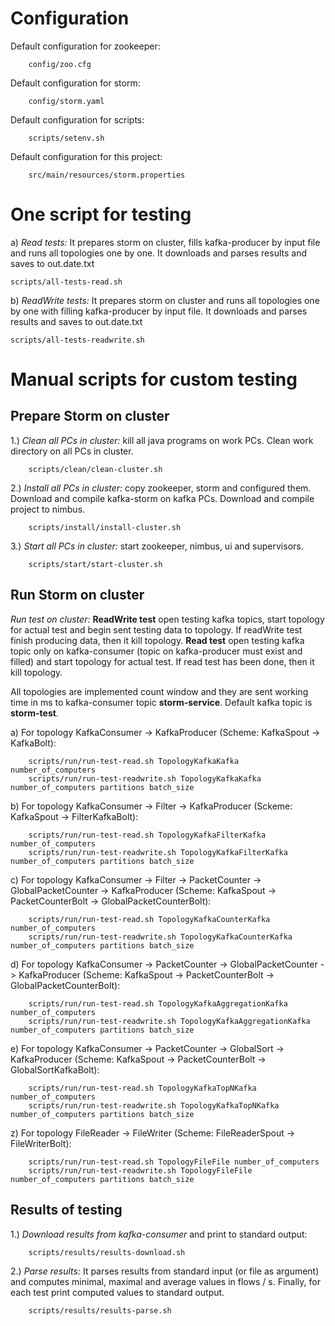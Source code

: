 Configuration
============================

Default configuration for zookeeper:

        config/zoo.cfg

Default configuration for storm:

        config/storm.yaml

Default configuration for scripts:

        scripts/setenv.sh

Default configuration for this project:

        src/main/resources/storm.properties

One script for testing
============================

a) <i>Read tests:</i> It prepares storm on cluster, fills kafka-producer by input file
and runs all topologies one by one. It downloads and parses results and saves to out.date.txt

    scripts/all-tests-read.sh

b) <i>ReadWrite tests:</i> It prepares storm on cluster and runs all topologies one by one
with filling kafka-producer by input file. It downloads and parses results and saves to
out.date.txt

    scripts/all-tests-readwrite.sh

Manual scripts for custom testing
============================

Prepare Storm on cluster
----------------------------

1.) <i>Clean all PCs in cluster:</i> kill all java programs on work PCs.
Clean work directory on all PCs in cluster.

        scripts/clean/clean-cluster.sh

2.) <i>Install all PCs in cluster:</i> copy zookeeper, storm and configured them.
Download and compile kafka-storm on kafka PCs. Download and compile project to nimbus.

        scripts/install/install-cluster.sh

3.) <i>Start all PCs in cluster:</i> start zookeeper, nimbus, ui and supervisors.

        scripts/start/start-cluster.sh

Run Storm on cluster
----------------------------

<i>Run test on cluster:</i> <b>ReadWrite test</b> open testing kafka topics, start topology for actual test
and begin sent testing data to topology. If readWrite test finish producing data, then it kill topology.
<b>Read test</b> open testing kafka topic only on kafka-consumer (topic on kafka-producer must exist and filled)
and start topology for actual test. If read test has been done, then it kill topology.

All topologies are implemented count window and they are sent working time in ms to kafka-consumer
topic <b>storm-service</b>. Default kafka topic is <b>storm-test</b>.

a) For topology KafkaConsumer -> KafkaProducer
        (Scheme: KafkaSpout -> KafkaBolt):

        scripts/run/run-test-read.sh TopologyKafkaKafka number_of_computers
        scripts/run/run-test-readwrite.sh TopologyKafkaKafka number_of_computers partitions batch_size

b) For topology KafkaConsumer -> Filter -> KafkaProducer
        (Sckeme: KafkaSpout -> FilterKafkaBolt):

        scripts/run/run-test-read.sh TopologyKafkaFilterKafka number_of_computers
        scripts/run/run-test-readwrite.sh TopologyKafkaFilterKafka number_of_computers partitions batch_size

c) For topology KafkaConsumer -> Filter -> PacketCounter -> GlobalPacketCounter -> KafkaProducer
        (Scheme: KafkaSpout -> PacketCounterBolt -> GlobalPacketCounterBolt):

        scripts/run/run-test-read.sh TopologyKafkaCounterKafka number_of_computers
        scripts/run/run-test-readwrite.sh TopologyKafkaCounterKafka number_of_computers partitions batch_size

d) For topology KafkaConsumer -> PacketCounter -> GlobalPacketCounter -> KafkaProducer
        (Scheme: KafkaSpout -> PacketCounterBolt -> GlobalPacketCounterBolt):

        scripts/run/run-test-read.sh TopologyKafkaAggregationKafka number_of_computers
        scripts/run/run-test-readwrite.sh TopologyKafkaAggregationKafka number_of_computers partitions batch_size

e) For topology KafkaConsumer -> PacketCounter -> GlobalSort -> KafkaProducer
        (Scheme: KafkaSpout -> PacketCounterBolt -> GlobalSortKafkaBolt):

        scripts/run/run-test-read.sh TopologyKafkaTopNKafka number_of_computers
        scripts/run/run-test-readwrite.sh TopologyKafkaTopNKafka number_of_computers partitions batch_size

z) For topology FileReader -> FileWriter
        (Scheme: FileReaderSpout -> FileWriterBolt):

        scripts/run/run-test-read.sh TopologyFileFile number_of_computers
        scripts/run/run-test-readwrite.sh TopologyFileFile number_of_computers partitions batch_size

Results of testing
----------------------------

1.) <i>Download results from kafka-consumer</i> and print to standard output:

        scripts/results/results-download.sh

2.) <i>Parse results:</i> It parses results from standard input (or file as argument) and computes
minimal, maximal and average values in flows / s. Finally, for each test print computed values to
standard output.

        scripts/results/results-parse.sh
